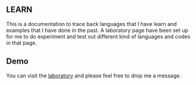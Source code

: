 ## LEARN

This is a documentation to trace back languages that I have learn and examples that I have done in the past. A laboratory page have been set up for me to do experiment and test out different kind of languages and codes in that page.

## Demo

You can visit the [laboratory](http://lab.codyteoh.com) and please feel free to drop me a message. 